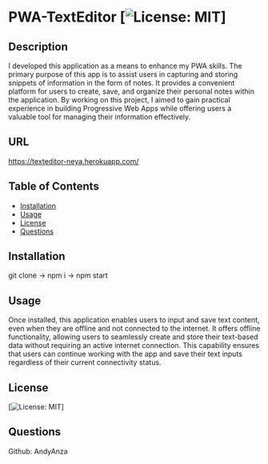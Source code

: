 # PWA-TextEditor [![License: MIT](https://img.shields.io/badge/License-MIT-yellow.svg)]

## Description

I developed this application as a means to enhance my PWA skills. The primary purpose of this app is to assist users in capturing and storing snippets of information in the form of notes. It provides a convenient platform for users to create, save, and organize their personal notes within the application. By working on this project, I aimed to gain practical experience in building Progressive Web Apps while offering users a valuable tool for managing their information effectively.

## URL
https://texteditor-neya.herokuapp.com/

## Table of Contents

- [Installation](#installation)
- [Usage](#usage)
- [License](#license)
- [Questions](#questions)

## Installation

git clone -> npm i -> npm start

## Usage

Once installed, this application enables users to input and save text content, even when they are offline and not connected to the internet. It offers offline functionality, allowing users to seamlessly create and store their text-based data without requiring an active internet connection. This capability ensures that users can continue working with the app and save their text inputs regardless of their current connectivity status.

## License

[![License: MIT](https://img.shields.io/badge/License-MIT-yellow.svg)]

## Questions

Github: AndyAnza
